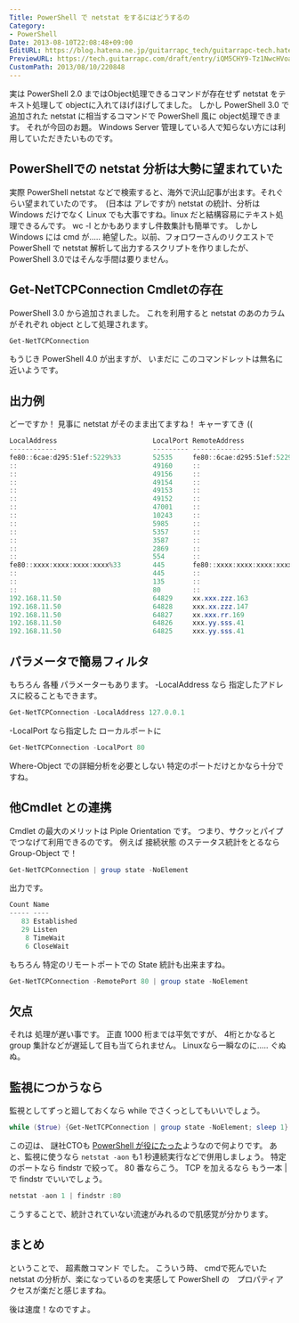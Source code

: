 ```yaml
---
Title: PowerShell で netstat をするにはどうするの
Category:
- PowerShell
Date: 2013-08-10T22:08:48+09:00
EditURL: https://blog.hatena.ne.jp/guitarrapc_tech/guitarrapc-tech.hatenablog.com/atom/entry/6802418398340959808
PreviewURL: https://tech.guitarrapc.com/draft/entry/iQM5CHY9-Tz1NwcHVoaqBj4ZIIQ
CustomPath: 2013/08/10/220848
---
```


<!--
Date: 2013-08-10T22:08:48+09:00
URL: https://tech.guitarrapc.com/entry/2013/08/10/220848
-->

実は PowerShell 2.0 まではObject処理できるコマンドが存在せず netstat をテキスト処理して objectに入れてほげほげしてました。
しかし PowerShell 3.0 で追加された netstat に相当するコマンドで PowerShell 風に object処理できます。 それが今回のお題。
Windows Server 管理している人で知らない方には利用していただきたいものです。
## PowerShellでの netstat 分析は大勢に望まれていた
実際 PowerShell netstat などで検索すると、海外で沢山記事が出ます。それぐらい望まれていたのです。　(日本は アレですが)
netstat の統計、分析は Windows だけでなく Linux でも大事ですね。linux だと結構容易にテキスト処理できるんです。 wc -l とかもありますし件数集計も簡単です。
しかし Windows には cmd が..... 絶望した。以前、フォロワーさんのリクエストで PowerShell で netstat 解析して出力するスクリプトを作りましたが、 PowerShell 3.0ではそんな手間は要りません。
## Get-NetTCPConnection Cmdletの存在
PowerShell 3.0 から追加されました。 これを利用すると netstat のあのカラムがそれぞれ object として処理されます。

```ps1
Get-NetTCPConnection
```

もうじき PowerShell 4.0 が出ますが、 いまだに このコマンドレットは無名に近いようです。
## 出力例
どーですか！ 見事に netstat がそのまま出てますね！ キャーすてき ((

```ps1
LocalAddress                        LocalPort RemoteAddress                       RemotePort State       AppliedSetting
------------                        --------- -------------                       ---------- -----       --------------
fe80::6cae:d295:51ef:5229%33        52535     fe80::6cae:d295:51ef:5229%33        445        Established Internet
::                                  49160     ::                                  0          Listen
::                                  49156     ::                                  0          Listen
::                                  49154     ::                                  0          Listen
::                                  49153     ::                                  0          Listen
::                                  49152     ::                                  0          Listen
::                                  47001     ::                                  0          Listen
::                                  10243     ::                                  0          Listen
::                                  5985      ::                                  0          Listen
::                                  5357      ::                                  0          Listen
::                                  3587      ::                                  0          Listen
::                                  2869      ::                                  0          Listen
::                                  554       ::                                  0          Listen
fe80::xxxx:xxxx:xxxx:xxxx%33        445       fe80::xxxx:xxxx:xxxx:xxxx%33        52535      Established Internet
::                                  445       ::                                  0          Listen
::                                  135       ::                                  0          Listen
::                                  80        ::                                  0          Listen
192.168.11.50                       64829     xx.xxx.zzz.163                      443        Established Internet
192.168.11.50                       64828     xxx.xx.zzz.147                      80         Established Internet
192.168.11.50                       64827     xx.xxx.rr.169                       80         CloseWait   Internet
192.168.11.50                       64826     xxx.yy.sss.41                       443        CloseWait   Internet
192.168.11.50                       64825     xxx.yy.sss.41                       443        CloseWait   Internet
```

## パラメータで簡易フィルタ
もちろん 各種 パラメーターもあります。 -LocalAddress なら 指定したアドレスに絞ることもできます。

```ps1
Get-NetTCPConnection -LocalAddress 127.0.0.1
```

-LocalPort なら指定した ローカルポートに

```ps1
Get-NetTCPConnection -LocalPort 80
```

Where-Object での詳細分析を必要としない 特定のポートだけとかなら十分ですね。
## 他Cmdlet との連携
Cmdlet の最大のメリットは Piple Orientation です。 つまり、サクッとパイプでつなげて利用できるのです。 例えば 接続状態 のステータス統計をとるなら Group-Object で！

```ps1
Get-NetTCPConnection | group state -NoElement
```

出力です。

```ps1
Count Name
----- ----
   83 Established
   29 Listen
    8 TimeWait
    6 CloseWait
```

もちろん 特定のリモートポートでの State 統計も出来ますね。

```ps1
Get-NetTCPConnection -RemotePort 80 | group state -NoElement
```

## 欠点
それは 処理が遅い事です。 正直 1000 桁までは平気ですが、 4桁とかなると group 集計などが遅延して目も当てられません。 Linuxなら一瞬なのに..... ぐぬぬ。
## 監視につかうなら
監視としてずっと廻しておくなら while でさくっとしてもいいでしょう。

```ps1
while ($true) {Get-NetTCPConnection | group state -NoElement; sleep 1}
```

この辺は、 謎社CTOも [PowerShell が役にたった](http://neue.cc/2013/08/06_423.html)ようなので何よりです。
あと、監視に使うなら `netstat -aon` も1 秒連続実行などで併用しましょう。 特定のポートなら findstr で絞って。 80 番ならこう。 TCP を加えるなら もう一本 | で findstr でいいでしょう。

```ps1
netstat -aon 1 | findstr :80
```

こうすることで、統計されていない流速がみれるので肌感覚が分かります。
## まとめ
ということで、 超素敵コマンド でした。
こういう時、 cmdで死んでいた netstat の分析が、楽になっているのを実感して PowerShell の　プロパティアクセスが楽だと感じますね。

後は速度！なのですよ。
